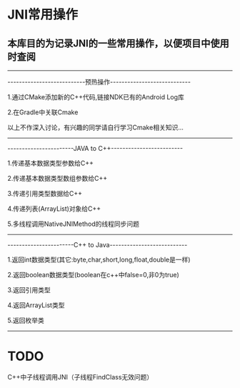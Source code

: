 # JNI常用操作

## 本库目的为记录JNI的一些常用操作，以便项目中使用时查阅

---

---------------------------预热操作----------------------------

1.通过CMake添加新的C++代码,链接NDK已有的Android Log库

2.在Gradle中关联Cmake

以上不作深入讨论，有兴趣的同学请自行学习Cmake相关知识...

-----------------------------------------------------------------

-----------------------JAVA to C++-------------------------

1.传递基本数据类型参数给C++

2.传递基本数据类型数组参数给C++

3.传递引用类型数据给C++

4.传递列表(ArrayList)对象给C++

5.多线程调用NativeJNIMethod的线程同步问题

------------------------------------------------------------------

-----------------------C++ to Java---------------------------

1.返回int数据类型(其它:byte,char,short,long,float,double是一样)

2.返回boolean数据类型(boolean在c++中false=0,非0为true)

3.返回引用类型

4.返回ArrayList类型

5.返回枚举类

------------------------------------------------------------------

# TODO

C++中子线程调用JNI（子线程FindClass无效问题）
